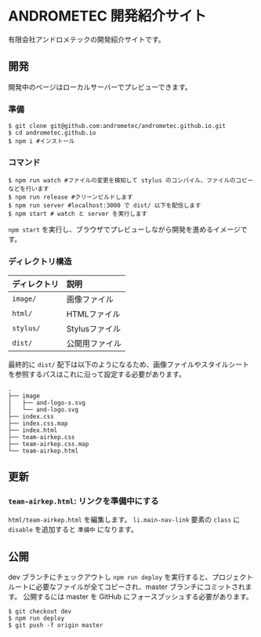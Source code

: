 # ANDROMETEC 開発紹介サイト

有限会社アンドロメテックの開発紹介サイトです。

## 開発

開発中のページはローカルサーバーでプレビューできます。

### 準備

```shell
$ git clone git@github.com:andrometec/andrometec.github.io.git
$ cd andrometec.github.io
$ npm i #インストール
```

### コマンド

```shell
$ npm run watch #ファイルの変更を検知して stylus のコンパイル、ファイルのコピーなどを行います
$ npm run release #クリーンビルドします
$ npm run server #localhost:3000 で dist/ 以下を配信します
$ npm start # watch と server を実行します
```

`npm start` を実行し、ブラウザでプレビューしながら開発を進めるイメージです。

### ディレクトリ構造

|ディレクトリ|説明|
|:---|:---|
|`image/`|画像ファイル|
|`html/`|HTMLファイル|
|`stylus/`|Stylusファイル|
|`dist/`|公開用ファイル|

最終的に `dist/` 配下は以下のようになるため、画像ファイルやスタイルシートを参照するパスはこれに沿って設定する必要があります。

```shell
.
├── image
│   ├── and-logo-s.svg
│   └── and-logo.svg
├── index.css
├── index.css.map
├── index.html
├── team-airkep.css
├── team-airkep.css.map
└── team-airkep.html
```

## 更新

### `team-airkep.html`: リンクを準備中にする
`html/team-airkep.html` を編集します。
`li.main-nav-link` 要素の `class` に `disable` を追加すると `準備中` になります。


## 公開

dev ブランチにチェックアウトし `npm run deploy` を実行すると、プロジェクトルートに必要なファイルが全てコピーされ、master ブランチにコミットされます。
公開するには master を GitHub にフォースプッシュする必要があります。

```shell
$ git checkout dev
$ npm run deploy
$ git push -f origin master
```
